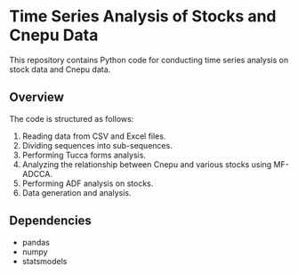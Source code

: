 # Time Series Analysis of Stocks and Cnepu Data

This repository contains Python code for conducting time series analysis on stock data and Cnepu data.

## Overview

The code is structured as follows:

1. Reading data from CSV and Excel files.
2. Dividing sequences into sub-sequences.
3. Performing Tucca forms analysis.
4. Analyzing the relationship between Cnepu and various stocks using MF-ADCCA.
5. Performing ADF analysis on stocks.
6. Data generation and analysis.

## Dependencies

- pandas
- numpy
- statsmodels
